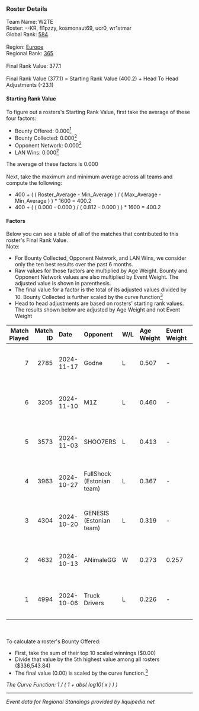 ### Roster Details<br />
Team Name: W2TE<br />
Roster: --KR, fl1pzzy, kosmonaut69, ucr0, wr1stmar<br />
Global Rank: [584](../../standings_global_2025_03_01.md)<br />
<br />
Region: [Europe]( ../../standings_europe_2025_03_01.md)<br />
Regional Rank: [365]( ../../standings_europe_2025_03_01.md)<br />
<br />
Final Rank Value:  377.1<br />
<br />
Final Rank Value (377.1) = Starting Rank Value (400.2) + Head To Head Adjustments (-23.1)<br />

#### Starting Rank Value<br />
To figure out a rosters's Starting Rank Value, first take the average of these four factors:<br />
- Bounty Offered: 0.000[<sup>1</sup>](#table2)
- Bounty Collected: 0.000[<sup>2</sup>](#table1)
- Opponent Network: 0.000[<sup>2</sup>](#table1)
- LAN Wins: 0.000[<sup>2</sup>](#table1)

The average of these factors is 0.000<br />
<br />
Next, take the maximum and minimum average across all teams and compute the following:<br />
- 400 + ( ( Roster_Average - Min_Average ) / ( Max_Average - Min_Average ) ) * 1600 = 400.2
- 400 + ( ( 0.000 - 0.000 ) / ( 0.812 - 0.000 ) ) * 1600 = 400.2


#### Factors<br />
Below you can see a table of all of the matches that contributed to this roster's Final Rank Value.<br />
Note:<br />

- For Bounty Collected, Opponent Network, and LAN Wins, we consider only the ten best results over the past 6 months.
- Raw values for those factors are multiplied by Age Weight. Bounty and Opponent Network values are also multiplied by Event Weight. The adjusted value is shown in parenthesis.
- The final value for a factor is the total of its adjusted values divided by 10. Bounty Collected is further scaled by the curve function[<sup>3</sup>](#curveFunction)
- Head to head adjustments are based on rosters' starting rank values. The results shown below are adjusted by Age Weight and not Event Weight
<span id="table1"></span><br />


| Match Played | Match ID | Date       | Opponent                  | W/L | Age Weight | Event Weight | Bounty Collected | Opponent Network | LAN Wins  | H2H Adj. | Roster                                     |
| -: | -: | :- | :- | :- | :- | :- | :- | :- | :- | -: | :- |
|            7 |     2785 | 2024-11-17 | Godne                     | L   | 0.507      | -            | -                | -                | -         |    -7.66 | --KR, fl1pzzy, kosmonaut69, ucr0, wr1stmar |
|            6 |     3205 | 2024-11-10 | M1Z                       | L   | 0.460      | -            | -                | -                | -         |    -6.79 | --KR, fl1pzzy, kosmonaut69, ucr0, wr1stmar |
|            5 |     3573 | 2024-11-03 | SHOO7ERS                  | L   | 0.413      | -            | -                | -                | -         |    -2.75 | --KR, fl1pzzy, kosmonaut69, ucr0, wr1stmar |
|            4 |     3963 | 2024-10-27 | FullShock (Estonian team) | L   | 0.367      | -            | -                | -                | -         |    -5.87 | --KR, fl1pzzy, kosmonaut69, ucr0, wr1stmar |
|            3 |     4304 | 2024-10-20 | GENESIS (Estonian team)   | L   | 0.319      | -            | -                | -                | -         |    -3.82 | --KR, fl1pzzy, kosmonaut69, ucr0, wr1stmar |
|            2 |     4632 | 2024-10-13 | ANimaleGG                 | W   | 0.273      | 0.257        | 0.000 (0.000)    | 0.061 (0.004)    | 0 (0.000) |     5.37 | --KR, fl1pzzy, kosmonaut69, ucr0, wr1stmar |
|            1 |     4994 | 2024-10-06 | Truck Drivers             | L   | 0.226      | -            | -                | -                | -         |    -1.59 | --KR, fl1pzzy, kosmonaut69, ucr0, wr1stmar |

<br />
<span id="table2"></span><br />
To calculate a roster's Bounty Offered:<br />

- First, take the sum of their top 10 scaled winnings ($0.00)
- Divide that value by the 5th highest value among all rosters ($336,543.84)
- The final value (0.00) is scaled by the curve function.[<sup>3</sup>](#curveFunction)

<span id="curveFunction"></span>_The Curve Function: 1 / ( 1 + abs( log10( x ) ) )_<br />

---
_Event data for Regional Standings provided by liquipedia.net_<br />
